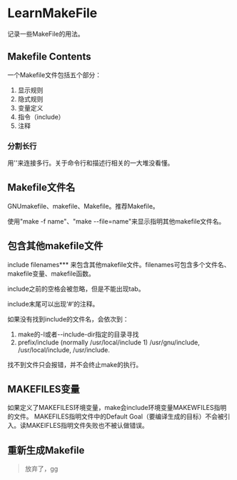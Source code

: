 # LearnMakeFile

记录一些MakeFile的用法。

## Makefile Contents

一个Makefile文件包括五个部分：

1. 显示规则
2. 隐式规则
3. 变量定义
4. 指令（include）
5. 注释

### 分割长行

用'\'来连接多行。关于命令行和描述行相关的一大堆没看懂。

## Makefile文件名

GNUmakefile、makefile、Makefile。推荐Makefile。

使用"make -f name"、"make --file=name"来显示指明其他makefile文件名。

## 包含其他makefile文件

include filenames*** 来包含其他makefile文件。filenames可包含多个文件名、makefile变量、makefile函数。

include之前的空格会被忽略，但是不能出现tab。

include末尾可以出现‘#’的注释。

如果没有找到include的文件名，会依次到：

1. make的-I或者--include-dir指定的目录寻找
2. prefix/include (normally /usr/local/include 1) /usr/gnu/include, /usr/local/include, /usr/include.

找不到文件只会报错，并不会终止make的执行。

## MAKEFILES变量

如果定义了MAKEFILES环境变量，make会include环境变量MAKEWFILES指明的文件。
MAKEFILES指明文件中的Default Goal（要编译生成的目标）不会被引入。读MAKEIFLES指明文件失败也不被认做错误。

## 重新生成Makefile

> 放弃了，gg

